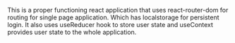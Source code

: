 This is a proper functioning react application that uses react-router-dom for routing for single page application. Which has localstorage for persistent login. It also uses useReducer hook to store user state and useContext provides user state to the whole application. 
